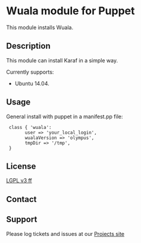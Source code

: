 # Wuala module for Puppet #

This module installs Wuala.

## Description

This module can install Karaf in a simple way.

Currently supports:

* Ubuntu 14.04.

## Usage

General install with puppet in a manifest.pp file:

     class { 'wuala':
           user => 'your_local_login',
           wualaVersion => 'olympus',
           tmpDir => '/tmp',
     }


## License
[LGPL v3 ff](http://www.gnu.org/licenses/lgpl-3.0.de.html)


## Contact



## Support


Please log tickets and issues at our [Projects site](https://github.com/FunThomas424242/wuala.puppet)
